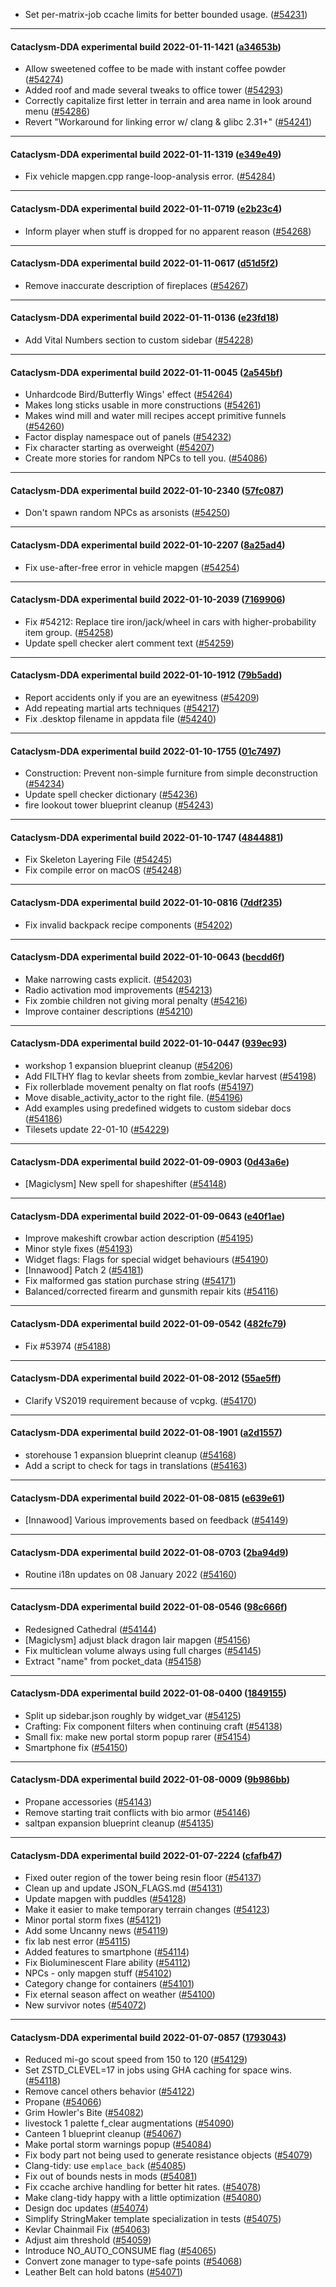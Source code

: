 * Set per-matrix-job ccache limits for better bounded usage. ([#54231](https://github.com/CleverRaven/Cataclysm-DDA/pull/54231))

---

#### Cataclysm-DDA experimental build 2022-01-11-1421 ([a34653b](https://github.com/CleverRaven/Cataclysm-DDA/releases/tag/cdda-experimental-2022-01-11-1421))

* Allow sweetened coffee to be made with instant coffee powder ([#54274](https://github.com/CleverRaven/Cataclysm-DDA/pull/54274))
* Added roof and made several tweaks to office tower ([#54293](https://github.com/CleverRaven/Cataclysm-DDA/pull/54293))
* Correctly capitalize first letter in terrain and area name in look around menu ([#54286](https://github.com/CleverRaven/Cataclysm-DDA/pull/54286))
* Revert "Workaround for linking error w/ clang & glibc 2.31+" ([#54241](https://github.com/CleverRaven/Cataclysm-DDA/pull/54241))

---

#### Cataclysm-DDA experimental build 2022-01-11-1319 ([e349e49](https://github.com/CleverRaven/Cataclysm-DDA/releases/tag/cdda-experimental-2022-01-11-1319))

* Fix vehicle mapgen.cpp range-loop-analysis error. ([#54284](https://github.com/CleverRaven/Cataclysm-DDA/pull/54284))

---

#### Cataclysm-DDA experimental build 2022-01-11-0719 ([e2b23c4](https://github.com/CleverRaven/Cataclysm-DDA/releases/tag/cdda-experimental-2022-01-11-0719))

* Inform player when stuff is dropped for no apparent reason ([#54268](https://github.com/CleverRaven/Cataclysm-DDA/pull/54268))

---

#### Cataclysm-DDA experimental build 2022-01-11-0617 ([d51d5f2](https://github.com/CleverRaven/Cataclysm-DDA/releases/tag/cdda-experimental-2022-01-11-0617))

* Remove inaccurate description of fireplaces ([#54267](https://github.com/CleverRaven/Cataclysm-DDA/pull/54267))

---

#### Cataclysm-DDA experimental build 2022-01-11-0136 ([e23fd18](https://github.com/CleverRaven/Cataclysm-DDA/releases/tag/cdda-experimental-2022-01-11-0136))

* Add Vital Numbers section to custom sidebar ([#54228](https://github.com/CleverRaven/Cataclysm-DDA/pull/54228))

---

#### Cataclysm-DDA experimental build 2022-01-11-0045 ([2a545bf](https://github.com/CleverRaven/Cataclysm-DDA/releases/tag/cdda-experimental-2022-01-11-0045))

* Unhardcode Bird/Butterfly Wings' effect ([#54264](https://github.com/CleverRaven/Cataclysm-DDA/pull/54264))
* Makes long sticks usable in more constructions ([#54261](https://github.com/CleverRaven/Cataclysm-DDA/pull/54261))
* Makes wind mill and water mill recipes accept primitive funnels ([#54260](https://github.com/CleverRaven/Cataclysm-DDA/pull/54260))
* Factor display namespace out of panels ([#54232](https://github.com/CleverRaven/Cataclysm-DDA/pull/54232))
* Fix character starting as overweight ([#54207](https://github.com/CleverRaven/Cataclysm-DDA/pull/54207))
* Create more stories for random NPCs to tell you. ([#54086](https://github.com/CleverRaven/Cataclysm-DDA/pull/54086))

---

#### Cataclysm-DDA experimental build 2022-01-10-2340 ([57fc087](https://github.com/CleverRaven/Cataclysm-DDA/releases/tag/cdda-experimental-2022-01-10-2340))

* Don't spawn random NPCs as arsonists ([#54250](https://github.com/CleverRaven/Cataclysm-DDA/pull/54250))

---

#### Cataclysm-DDA experimental build 2022-01-10-2207 ([8a25ad4](https://github.com/CleverRaven/Cataclysm-DDA/releases/tag/cdda-experimental-2022-01-10-2207))

* Fix use-after-free error in vehicle mapgen ([#54254](https://github.com/CleverRaven/Cataclysm-DDA/pull/54254))

---

#### Cataclysm-DDA experimental build 2022-01-10-2039 ([7169906](https://github.com/CleverRaven/Cataclysm-DDA/releases/tag/cdda-experimental-2022-01-10-2039))

* Fix #54212: Replace tire iron/jack/wheel in cars with higher-probability item group. ([#54258](https://github.com/CleverRaven/Cataclysm-DDA/pull/54258))
* Update spell checker alert comment text ([#54259](https://github.com/CleverRaven/Cataclysm-DDA/pull/54259))

---

#### Cataclysm-DDA experimental build 2022-01-10-1912 ([79b5add](https://github.com/CleverRaven/Cataclysm-DDA/releases/tag/cdda-experimental-2022-01-10-1912))

* Report accidents only if you are an eyewitness ([#54209](https://github.com/CleverRaven/Cataclysm-DDA/pull/54209))
* Add repeating martial arts techniques ([#54217](https://github.com/CleverRaven/Cataclysm-DDA/pull/54217))
* Fix .desktop filename in appdata file ([#54240](https://github.com/CleverRaven/Cataclysm-DDA/pull/54240))

---

#### Cataclysm-DDA experimental build 2022-01-10-1755 ([01c7497](https://github.com/CleverRaven/Cataclysm-DDA/releases/tag/cdda-experimental-2022-01-10-1755))

* Construction: Prevent non-simple furniture from simple deconstruction ([#54234](https://github.com/CleverRaven/Cataclysm-DDA/pull/54234))
* Update spell checker dictionary ([#54236](https://github.com/CleverRaven/Cataclysm-DDA/pull/54236))
* fire lookout tower blueprint cleanup ([#54243](https://github.com/CleverRaven/Cataclysm-DDA/pull/54243))

---

#### Cataclysm-DDA experimental build 2022-01-10-1747 ([4844881](https://github.com/CleverRaven/Cataclysm-DDA/releases/tag/cdda-experimental-2022-01-10-1747))

* Fix Skeleton Layering File ([#54245](https://github.com/CleverRaven/Cataclysm-DDA/pull/54245))
* Fix compile error on macOS ([#54248](https://github.com/CleverRaven/Cataclysm-DDA/pull/54248))

---

#### Cataclysm-DDA experimental build 2022-01-10-0816 ([7ddf235](https://github.com/CleverRaven/Cataclysm-DDA/releases/tag/cdda-experimental-2022-01-10-0816))

* Fix invalid backpack recipe components ([#54202](https://github.com/CleverRaven/Cataclysm-DDA/pull/54202))

---

#### Cataclysm-DDA experimental build 2022-01-10-0643 ([becdd6f](https://github.com/CleverRaven/Cataclysm-DDA/releases/tag/cdda-experimental-2022-01-10-0643))

* Make narrowing casts explicit. ([#54203](https://github.com/CleverRaven/Cataclysm-DDA/pull/54203))
* Radio activation mod improvements ([#54213](https://github.com/CleverRaven/Cataclysm-DDA/pull/54213))
* Fix zombie children not giving moral penalty ([#54216](https://github.com/CleverRaven/Cataclysm-DDA/pull/54216))
* Improve container descriptions ([#54210](https://github.com/CleverRaven/Cataclysm-DDA/pull/54210))

---

#### Cataclysm-DDA experimental build 2022-01-10-0447 ([939ec93](https://github.com/CleverRaven/Cataclysm-DDA/releases/tag/cdda-experimental-2022-01-10-0447))

* workshop 1 expansion blueprint cleanup ([#54206](https://github.com/CleverRaven/Cataclysm-DDA/pull/54206))
* Add FILTHY flag to kevlar sheets from zombie_kevlar harvest ([#54198](https://github.com/CleverRaven/Cataclysm-DDA/pull/54198))
* Fix rollerblade movement penalty on flat roofs ([#54197](https://github.com/CleverRaven/Cataclysm-DDA/pull/54197))
* Move disable_activity_actor to the right file. ([#54196](https://github.com/CleverRaven/Cataclysm-DDA/pull/54196))
* Add examples using predefined widgets to custom sidebar docs ([#54186](https://github.com/CleverRaven/Cataclysm-DDA/pull/54186))
* Tilesets update 22-01-10 ([#54229](https://github.com/CleverRaven/Cataclysm-DDA/pull/54229))

---

#### Cataclysm-DDA experimental build 2022-01-09-0903 ([0d43a6e](https://github.com/CleverRaven/Cataclysm-DDA/releases/tag/cdda-experimental-2022-01-09-0903))

* [Magiclysm] New spell for shapeshifter ([#54148](https://github.com/CleverRaven/Cataclysm-DDA/pull/54148))

---

#### Cataclysm-DDA experimental build 2022-01-09-0643 ([e40f1ae](https://github.com/CleverRaven/Cataclysm-DDA/releases/tag/cdda-experimental-2022-01-09-0643))

* Improve makeshift crowbar action description ([#54195](https://github.com/CleverRaven/Cataclysm-DDA/pull/54195))
* Minor style fixes ([#54193](https://github.com/CleverRaven/Cataclysm-DDA/pull/54193))
* Widget flags: Flags for special widget behaviours ([#54190](https://github.com/CleverRaven/Cataclysm-DDA/pull/54190))
* [Innawood] Patch 2 ([#54181](https://github.com/CleverRaven/Cataclysm-DDA/pull/54181))
* Fix malformed gas station purchase string ([#54171](https://github.com/CleverRaven/Cataclysm-DDA/pull/54171))
* Balanced/corrected firearm and gunsmith repair kits ([#54116](https://github.com/CleverRaven/Cataclysm-DDA/pull/54116))

---

#### Cataclysm-DDA experimental build 2022-01-09-0542 ([482fc79](https://github.com/CleverRaven/Cataclysm-DDA/releases/tag/cdda-experimental-2022-01-09-0542))

* Fix #53974 ([#54188](https://github.com/CleverRaven/Cataclysm-DDA/pull/54188))

---

#### Cataclysm-DDA experimental build 2022-01-08-2012 ([55ae5ff](https://github.com/CleverRaven/Cataclysm-DDA/releases/tag/cdda-experimental-2022-01-08-2012))

* Clarify VS2019 requirement because of vcpkg. ([#54170](https://github.com/CleverRaven/Cataclysm-DDA/pull/54170))

---

#### Cataclysm-DDA experimental build 2022-01-08-1901 ([a2d1557](https://github.com/CleverRaven/Cataclysm-DDA/releases/tag/cdda-experimental-2022-01-08-1901))

* storehouse 1 expansion blueprint cleanup ([#54168](https://github.com/CleverRaven/Cataclysm-DDA/pull/54168))
* Add a script to check for tags in translations ([#54163](https://github.com/CleverRaven/Cataclysm-DDA/pull/54163))

---

#### Cataclysm-DDA experimental build 2022-01-08-0815 ([e639e61](https://github.com/CleverRaven/Cataclysm-DDA/releases/tag/cdda-experimental-2022-01-08-0815))

* [Innawood] Various improvements based on feedback ([#54149](https://github.com/CleverRaven/Cataclysm-DDA/pull/54149))

---

#### Cataclysm-DDA experimental build 2022-01-08-0703 ([2ba94d9](https://github.com/CleverRaven/Cataclysm-DDA/releases/tag/cdda-experimental-2022-01-08-0703))

* Routine i18n updates on 08 January 2022 ([#54160](https://github.com/CleverRaven/Cataclysm-DDA/pull/54160))

---

#### Cataclysm-DDA experimental build 2022-01-08-0546 ([98c666f](https://github.com/CleverRaven/Cataclysm-DDA/releases/tag/cdda-experimental-2022-01-08-0546))

* Redesigned Cathedral ([#54144](https://github.com/CleverRaven/Cataclysm-DDA/pull/54144))
* [Magiclysm] adjust black dragon lair mapgen ([#54156](https://github.com/CleverRaven/Cataclysm-DDA/pull/54156))
* Fix multiclean volume always using full charges ([#54145](https://github.com/CleverRaven/Cataclysm-DDA/pull/54145))
* Extract "name" from pocket_data ([#54158](https://github.com/CleverRaven/Cataclysm-DDA/pull/54158))

---

#### Cataclysm-DDA experimental build 2022-01-08-0400 ([1849155](https://github.com/CleverRaven/Cataclysm-DDA/releases/tag/cdda-experimental-2022-01-08-0400))

* Split up sidebar.json roughly by widget_var ([#54125](https://github.com/CleverRaven/Cataclysm-DDA/pull/54125))
* Crafting: Fix component filters when continuing craft ([#54138](https://github.com/CleverRaven/Cataclysm-DDA/pull/54138))
* Small fix: make new portal storm popup rarer ([#54154](https://github.com/CleverRaven/Cataclysm-DDA/pull/54154))
* Smartphone fix ([#54150](https://github.com/CleverRaven/Cataclysm-DDA/pull/54150))

---

#### Cataclysm-DDA experimental build 2022-01-08-0009 ([9b986bb](https://github.com/CleverRaven/Cataclysm-DDA/releases/tag/cdda-experimental-2022-01-08-0009))

* Propane accessories ([#54143](https://github.com/CleverRaven/Cataclysm-DDA/pull/54143))
* Remove starting trait conflicts with bio armor ([#54146](https://github.com/CleverRaven/Cataclysm-DDA/pull/54146))
* saltpan expansion blueprint cleanup ([#54135](https://github.com/CleverRaven/Cataclysm-DDA/pull/54135))

---

#### Cataclysm-DDA experimental build 2022-01-07-2224 ([cfafb47](https://github.com/CleverRaven/Cataclysm-DDA/releases/tag/cdda-experimental-2022-01-07-2224))

* Fixed outer region of the tower being resin floor ([#54137](https://github.com/CleverRaven/Cataclysm-DDA/pull/54137))
* Clean up and update JSON_FLAGS.md ([#54131](https://github.com/CleverRaven/Cataclysm-DDA/pull/54131))
* Update mapgen with puddles ([#54128](https://github.com/CleverRaven/Cataclysm-DDA/pull/54128))
* Make it easier to make temporary terrain changes ([#54123](https://github.com/CleverRaven/Cataclysm-DDA/pull/54123))
* Minor portal storm fixes ([#54121](https://github.com/CleverRaven/Cataclysm-DDA/pull/54121))
* Add some Uncanny news ([#54119](https://github.com/CleverRaven/Cataclysm-DDA/pull/54119))
* fix lab nest error ([#54115](https://github.com/CleverRaven/Cataclysm-DDA/pull/54115))
* Added features to smartphone ([#54114](https://github.com/CleverRaven/Cataclysm-DDA/pull/54114))
* Fix Bioluminescent Flare ability ([#54112](https://github.com/CleverRaven/Cataclysm-DDA/pull/54112))
* NPCs - only mapgen stuff ([#54102](https://github.com/CleverRaven/Cataclysm-DDA/pull/54102))
* Category change for containers ([#54101](https://github.com/CleverRaven/Cataclysm-DDA/pull/54101))
* Fix eternal season affect on weather ([#54100](https://github.com/CleverRaven/Cataclysm-DDA/pull/54100))
* New survivor notes ([#54072](https://github.com/CleverRaven/Cataclysm-DDA/pull/54072))

---

#### Cataclysm-DDA experimental build 2022-01-07-0857 ([1793043](https://github.com/CleverRaven/Cataclysm-DDA/releases/tag/cdda-experimental-2022-01-07-0857))

* Reduced mi-go scout speed from 150 to 120 ([#54129](https://github.com/CleverRaven/Cataclysm-DDA/pull/54129))
* Set ZSTD_CLEVEL=17 in jobs using GHA caching for space wins. ([#54118](https://github.com/CleverRaven/Cataclysm-DDA/pull/54118))
* Remove cancel others behavior ([#54122](https://github.com/CleverRaven/Cataclysm-DDA/pull/54122))
* Propane ([#54066](https://github.com/CleverRaven/Cataclysm-DDA/pull/54066))
* Grim Howler's Bite ([#54082](https://github.com/CleverRaven/Cataclysm-DDA/pull/54082))
* livestock 1 palette f_clear augmentations ([#54090](https://github.com/CleverRaven/Cataclysm-DDA/pull/54090))
* Canteen 1 blueprint cleanup ([#54067](https://github.com/CleverRaven/Cataclysm-DDA/pull/54067))
* Make portal storm warnings popup ([#54084](https://github.com/CleverRaven/Cataclysm-DDA/pull/54084))
* Fix body part not being used to generate resistance objects ([#54079](https://github.com/CleverRaven/Cataclysm-DDA/pull/54079))
* Clang-tidy: use `emplace_back` ([#54085](https://github.com/CleverRaven/Cataclysm-DDA/pull/54085))
* Fix out of bounds nests in mods ([#54081](https://github.com/CleverRaven/Cataclysm-DDA/pull/54081))
* Fix ccache archive handling for better hit rates. ([#54078](https://github.com/CleverRaven/Cataclysm-DDA/pull/54078))
* Make clang-tidy happy with a little optimization ([#54080](https://github.com/CleverRaven/Cataclysm-DDA/pull/54080))
* Design doc updates ([#54074](https://github.com/CleverRaven/Cataclysm-DDA/pull/54074))
* Simplify StringMaker<T> template specialization in tests ([#54075](https://github.com/CleverRaven/Cataclysm-DDA/pull/54075))
* Kevlar Chainmail Fix ([#54063](https://github.com/CleverRaven/Cataclysm-DDA/pull/54063))
* Adjust aim threshold ([#54059](https://github.com/CleverRaven/Cataclysm-DDA/pull/54059))
* Introduce NO_AUTO_CONSUME flag ([#54065](https://github.com/CleverRaven/Cataclysm-DDA/pull/54065))
* Convert zone manager to type-safe points ([#54068](https://github.com/CleverRaven/Cataclysm-DDA/pull/54068))
* Leather Belt can hold batons ([#54071](https://github.com/CleverRaven/Cataclysm-DDA/pull/54071))
